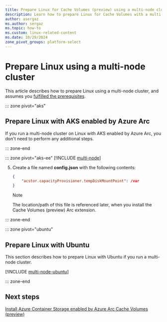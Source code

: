 ```yaml
---
title: Prepare Linux for Cache Volumes (preview) using a multi-node cluster
description: Learn how to prepare Linux for Cache Volumes with a multi-node cluster using AKS enabled by Azure Arc, Edge Essentials, or Ubuntu.
author: asergaz
ms.author: sergaz
ms.topic: how-to
ms.custom: linux-related-content
ms.date: 10/29/2024
zone_pivot_groups: platform-select
---
```


# Prepare Linux using a multi-node cluster

This article describes how to prepare Linux using a multi-node cluster, and assumes you [fulfilled the prerequisites](prepare-linux.md#prerequisites).

::: zone pivot="aks"
## Prepare Linux with AKS enabled by Azure Arc

If you run a multi-node cluster on Linux with AKS enabled by Azure Arc, you don't need to perform any additional steps.

::: zone-end

::: zone pivot="aks-ee"
[!INCLUDE [multi-node](includes/multi-node-edge-essentials.md)]

5. Create a file named **config.json** with the following contents:

   ```json
   {
       "acstor.capacityProvisioner.tempDiskMountPoint": /var
   }
   ```

   > [!NOTE]
   > The location/path of this file is referenced later, when you install the Cache Volumes (preview) Arc extension.

::: zone-end

::: zone pivot="ubuntu"
## Prepare Linux with Ubuntu

This section describes how to prepare Linux with Ubuntu if you run a multi-node cluster.

[!INCLUDE [multi-node-ubuntu](includes/multi-node-ubuntu.md)]

::: zone-end

## Next steps

[Install Azure Container Storage enabled by Azure Arc Cache Volumes (preview)](install-cache-volumes.md)
